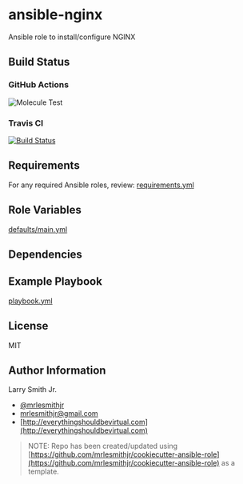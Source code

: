 # ansible-nginx

Ansible role to install/configure NGINX

## Build Status

### GitHub Actions

![Molecule Test](https://github.com/mrlesmithjr/ansible-nginx/workflows/Molecule%20Test/badge.svg)

### Travis CI

[![Build Status](https://travis-ci.org/mrlesmithjr/ansible-nginx.svg?branch=master)](https://travis-ci.org/mrlesmithjr/ansible-nginx)

## Requirements

For any required Ansible roles, review:
[requirements.yml](requirements.yml)

## Role Variables

[defaults/main.yml](defaults/main.yml)

## Dependencies

## Example Playbook

[playbook.yml](playbook.yml)

## License

MIT

## Author Information

Larry Smith Jr.

- [@mrlesmithjr](https://twitter.com/mrlesmithjr)
- [mrlesmithjr@gmail.com](mailto:mrlesmithjr@gmail.com)
- [http://everythingshouldbevirtual.com](http://everythingshouldbevirtual.com)

> NOTE: Repo has been created/updated using [https://github.com/mrlesmithjr/cookiecutter-ansible-role](https://github.com/mrlesmithjr/cookiecutter-ansible-role) as a template.
